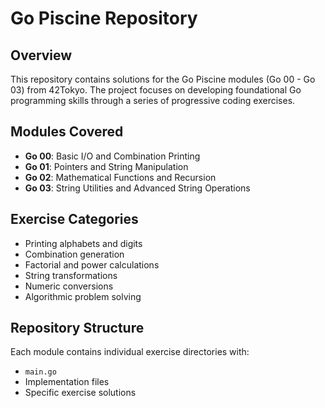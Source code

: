# Go Piscine Repository

## Overview
This repository contains solutions for the Go Piscine modules (Go 00 - Go 03) from 42Tokyo. The project focuses on developing foundational Go programming skills through a series of progressive coding exercises.

## Modules Covered
- **Go 00**: Basic I/O and Combination Printing
- **Go 01**: Pointers and String Manipulation
- **Go 02**: Mathematical Functions and Recursion
- **Go 03**: String Utilities and Advanced String Operations

## Exercise Categories
- Printing alphabets and digits
- Combination generation
- Factorial and power calculations
- String transformations
- Numeric conversions
- Algorithmic problem solving

## Repository Structure
Each module contains individual exercise directories with:
- `main.go`
- Implementation files
- Specific exercise solutions
